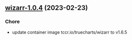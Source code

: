 

## [wizarr-1.0.4](https://github.com/truecharts/charts/compare/wizarr-1.0.3...wizarr-1.0.4) (2023-02-23)

### Chore

- update container image tccr.io/truecharts/wizarr to v1.6.5
  
  
